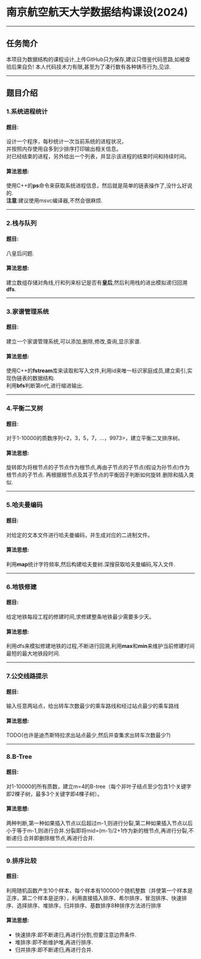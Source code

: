 # 南京航空航天大学数据结构课设(2024)
___
## 任务简介

本项目为数据结构的课程设计,上传GitHub只为保存,建议只借鉴代码思路,如被查验后果自负!
本人代码技术力有限,甚至为了凑行数有各种铸币行为,见谅.
___
## 题目介绍
### 1.系统进程统计
#### 题目:
设计一个程序，每秒统计一次当前系统的进程状况，  
并按照内存使用自多到少排序打印输出相关信息。  
对已经结束的进程，另外给出一个列表，并显示该进程的结束时间和持续时间。
#### 算法思想:
使用C++的**ps**命令来获取系统进程信息，然后就是简单的链表操作了,没什么好说的.  
**注意**:建议使用msvc编译器,不然会很麻烦.
___
### 2.栈与队列
#### 题目:
八皇后问题.
#### 算法思想:
建立数组存储对角线,行和列来标记是否有**皇后**,然后利用栈的进出模拟递归回溯**dfs**.
___
### 3.家谱管理系统
#### 题目:
建立一个家谱管理系统,可以添加,删除,修改,查询,显示家谱.
#### 算法思想:
使用C++的**fstream**库来读取和写入文件,利用id来唯一标识家庭成员,建立索引,实现伪链表的数据结构.  
利用**bfs**判断第n代,进行缩进输出.
___
### 4.平衡二叉树
#### 题目:
对于1-10000的质数序列<2，3，5，7，…，9973>，建立平衡二叉排序树。
#### 算法思想:
旋转即为将根节点的子节点作为根节点,再由子节点的子节点(假设为孙节点)作为根节点的子节点.
再根据根节点及其子节点的平衡因子判断如何旋转.删除和插入类似.
___
### 5.哈夫曼编码
#### 题目:
对给定的文本文件进行哈夫曼编码，并生成对应的二进制文件。
#### 算法思想:
利用**map**统计字符频率,然后构建哈夫曼树.深搜获取哈夫曼编码,写入文件.   
___
### 6.地铁修建
#### 题目:
给定地铁每段工程的修建时间,求修建整条地铁最少需要多少天。
#### 算法思想:
利用dfs来模拟修建地铁的过程,不断进行回溯,利用**max**和**min**来维护当前修建时间最短的最大地铁段时间.
___
### 7.公交线路提示
#### 题目:
输入任意两站点，给出转车次数最少的乘车路线和经过站点最少的乘车路线
#### 算法思想:
TODO(也许是迪杰斯特拉求出站点最少,然后并查集求出转车次数最少?)
___
### 8.B-Tree
#### 题目:
对1-10000的所有质数，建立m=4的B-tree（每个非叶子结点至少包含1个关键字即2棵子树，最多3个关键字即4棵子树）。
#### 算法思想:
两种判断,第一种如果插入节点以后超过m-1,则进行分裂,第二种如果插入节点以后小于等于m-1,则进行合并.分裂即将mid=(m-1)/2+1作为新的根节点,再进行分裂,不断递归.合并即删除根节点,再进行合并.
___
### 9.排序比较
#### 题目:
利用随机函数产生10个样本，每个样本有100000个随机整数（并使第一个样本是正序，第二个样本是逆序），利用直接插入排序、希尔排序，冒泡排序、快速排序、选择排序、堆排序，归并排序、基数排序8种排序方法进行排序
#### 算法思想:
* 快速排序:即不断递归,再进行分割,但要注意边界条件.
* 堆排序:即不断维护堆,再进行排序.
* 归并排序:即不断递归,再进行合并.
